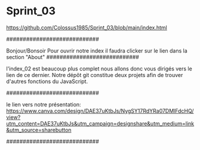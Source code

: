 # Sprint_03
https://github.com/Colossus1985/Sprint_03/blob/main/index.html

############################

Bonjour/Bonsoir
Pour ouvrir notre index il faudra clicker sur le lien dans la section "About" 
############################

l'index_02 est beaucoup plus complet nous allons donc vous dirigés vers le lien de ce dernier.
Notre dépôt git constitue deux projets afin de trouver d'autres fonctions du JavaScript.

############################

le lien vers notre présentation:
https://www.canva.com/design/DAE37uKtbJs/NygSY17RdYRa07DMlFdcHQ/view?utm_content=DAE37uKtbJs&utm_campaign=designshare&utm_medium=link&utm_source=sharebutton

############################
